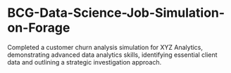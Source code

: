 # BCG-Data-Science-Job-Simulation-on-Forage
Completed a customer churn analysis simulation for XYZ Analytics, demonstrating advanced data analytics skills, identifying essential client data and outlining a strategic investigation approach. 
